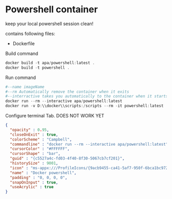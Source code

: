 # Powershell container
keep your local powershell session clean!

contains following files:
- Dockerfile

Build command

```powershell
docker build -t apa/powershell:latest .
docker build -t powershell .
```

Run command
```powershell
#--name imageName
#--rm Automatically remove the container when it exits
#--interractive takes you automatically to the container when it starts
docker run --rm --interactive apa/powershell:latest
docker run -v D:\\docker\\scripts:/scripts --rm -it powershell:latest
```

Configure terminal Tab. DOES NOT WORK YET

```json
{
  "opacity" : 0.95,
  "closeOnExit" : true,
  "colorScheme" : "Campbell",
  "commandline" : "docker run --rm --interactive apa/powershell:latest",
  "cursorColor" : "#FFFFFF",
  "cursorShape" : "bar",
  "guid" : "{c5527a4c-fd03-4f40-8f30-5067cb7cf201}",
  "historySize" : 9001,
  "icon" : "ms-appx:///ProfileIcons/{9acb9455-ca41-5af7-950f-6bca1bc9722f}.png",
  "name" : "Docker powershell",
  "padding" : "0, 0, 0, 0",
  "snapOnInput" : true,
  "useAcrylic" : true
}
```